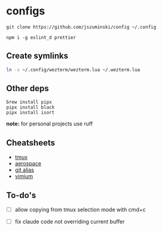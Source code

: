 # configs

```
git clone https://github.com/jszuminski/config ~/.config

npm i -g eslint_d prettier
```

## Create symlinks

```bash
ln -s ~/.config/wezterm/wezterm.lua ~/.wezterm.lua
```

## Other deps

```
brew install pipx
pipx install black
pipx install isort
```

**note:** for personal projects use ruff

## Cheatsheets
- [tmux](https://tmuxcheatsheet.com/)
- [aerospace](https://cheatography.com/stevend/cheat-sheets/aerospace-window-manager/?last=1734647419)
- [git alias](https://www.hansschnedlitz.com/git-aliases/?ref=xaviergeerinck.com)
- [vimium](https://cheatography.com/l1qu1d/cheat-sheets/vimium/)

## To-do's

- [ ] allow copying from tmux selection mode with cmd+c
- [ ] fix claude code not overriding current buffer

